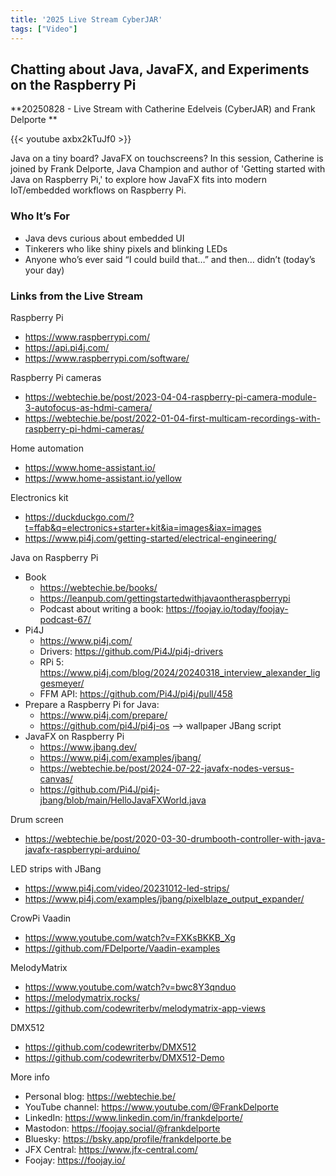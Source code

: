 ```yaml
---
title: '2025 Live Stream CyberJAR'
tags: ["Video"]
---
```


## Chatting about Java, JavaFX, and Experiments on the Raspberry Pi

**20250828 - Live Stream with Catherine Edelveis (CyberJAR) and Frank Delporte **

{{< youtube axbx2kTuJf0 >}}

Java on a tiny board? JavaFX on touchscreens? In this session, Catherine is joined by Frank Delporte, Java Champion and author of 'Getting started with Java on Raspberry Pi,' to explore how JavaFX fits into modern IoT/embedded workflows on Raspberry Pi.

### Who It’s For

* Java devs curious about embedded UI
* Tinkerers who like shiny pixels and blinking LEDs
* Anyone who’s ever said “I could build that…” and then… didn’t (today’s your day)

### Links from the Live Stream

Raspberry Pi
* https://www.raspberrypi.com/
* https://api.pi4j.com/
* https://www.raspberrypi.com/software/

Raspberry Pi cameras
* https://webtechie.be/post/2023-04-04-raspberry-pi-camera-module-3-autofocus-as-hdmi-camera/
* https://webtechie.be/post/2022-01-04-first-multicam-recordings-with-raspberry-pi-hdmi-cameras/

Home automation
* https://www.home-assistant.io/
* https://www.home-assistant.io/yellow

Electronics kit
* https://duckduckgo.com/?t=ffab&q=electronics+starter+kit&ia=images&iax=images
* https://www.pi4j.com/getting-started/electrical-engineering/

Java on Raspberry Pi
* Book
    * https://webtechie.be/books/
    * https://leanpub.com/gettingstartedwithjavaontheraspberrypi
    * Podcast about writing a book: https://foojay.io/today/foojay-podcast-67/
* Pi4J
    * https://www.pi4j.com/
    * Drivers: https://github.com/Pi4J/pi4j-drivers
    * RPi 5: https://www.pi4j.com/blog/2024/20240318_interview_alexander_liggesmeyer/
    * FFM API: https://github.com/Pi4J/pi4j/pull/458
* Prepare a Raspberry Pi for Java:
    * https://www.pi4j.com/prepare/
    * https://github.com/pi4J/pi4j-os --> wallpaper JBang script
* JavaFX on Raspberry Pi
    * https://www.jbang.dev/
    * https://www.pi4j.com/examples/jbang/
    * https://webtechie.be/post/2024-07-22-javafx-nodes-versus-canvas/
    * https://github.com/Pi4J/pi4j-jbang/blob/main/HelloJavaFXWorld.java

Drum screen
* https://webtechie.be/post/2020-03-30-drumbooth-controller-with-java-javafx-raspberrypi-arduino/

LED strips with JBang
* https://www.pi4j.com/video/20231012-led-strips/
* https://www.pi4j.com/examples/jbang/pixelblaze_output_expander/

CrowPi Vaadin
* https://www.youtube.com/watch?v=FXKsBKKB_Xg
* https://github.com/FDelporte/Vaadin-examples

MelodyMatrix
* https://www.youtube.com/watch?v=bwc8Y3qnduo
* https://melodymatrix.rocks/
* https://github.com/codewriterbv/melodymatrix-app-views

DMX512
* https://github.com/codewriterbv/DMX512
* https://github.com/codewriterbv/DMX512-Demo

More info
* Personal blog: https://webtechie.be/
* YouTube channel: https://www.youtube.com/@FrankDelporte
* LinkedIn: https://www.linkedin.com/in/frankdelporte/
* Mastodon: https://foojay.social/@frankdelporte
* Bluesky: https://bsky.app/profile/frankdelporte.be
* JFX Central: https://www.jfx-central.com/
* Foojay: https://foojay.io/




